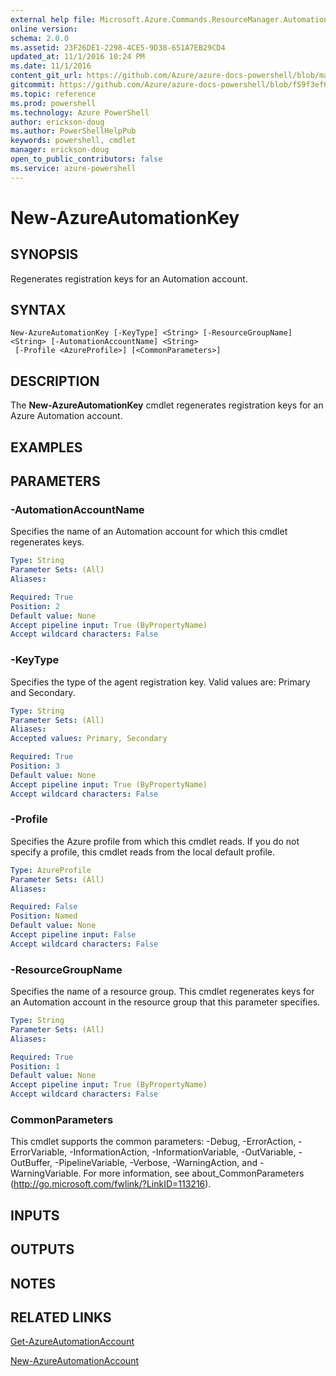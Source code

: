 ```yaml
---
external help file: Microsoft.Azure.Commands.ResourceManager.Automation.dll-Help.xml
online version: 
schema: 2.0.0
ms.assetid: 23F26DE1-2298-4CE5-9D38-651A7EB29CD4
updated_at: 11/1/2016 10:24 PM
ms.date: 11/1/2016
content_git_url: https://github.com/Azure/azure-docs-powershell/blob/master/azureps-cmdlets-docs/ResourceManager/AzureRM.Automation/v0.9.8/New-AzureAutomationKey.md
gitcommit: https://github.com/Azure/azure-docs-powershell/blob/f59f3ef60bc592383812213e69fd77ba950759ed/azureps-cmdlets-docs/ResourceManager/AzureRM.Automation/v0.9.8/New-AzureAutomationKey.md
ms.topic: reference
ms.prod: powershell
ms.technology: Azure PowerShell
author: erickson-doug
ms.author: PowerShellHelpPub
keywords: powershell, cmdlet
manager: erickson-doug
open_to_public_contributors: false
ms.service: azure-powershell
---
```


# New-AzureAutomationKey

## SYNOPSIS
Regenerates registration keys for an Automation account.

## SYNTAX

```
New-AzureAutomationKey [-KeyType] <String> [-ResourceGroupName] <String> [-AutomationAccountName] <String>
 [-Profile <AzureProfile>] [<CommonParameters>]
```

## DESCRIPTION
The **New-AzureAutomationKey** cmdlet regenerates registration keys for an Azure Automation account.

## EXAMPLES



## PARAMETERS

### -AutomationAccountName
Specifies the name of an Automation account for which this cmdlet regenerates keys.

```yaml
Type: String
Parameter Sets: (All)
Aliases:

Required: True
Position: 2
Default value: None
Accept pipeline input: True (ByPropertyName)
Accept wildcard characters: False
```

### -KeyType
Specifies the type of the agent registration key.
Valid values are: Primary and Secondary.

```yaml
Type: String
Parameter Sets: (All)
Aliases:
Accepted values: Primary, Secondary

Required: True
Position: 3
Default value: None
Accept pipeline input: True (ByPropertyName)
Accept wildcard characters: False
```

### -Profile
Specifies the Azure profile from which this cmdlet reads.
If you do not specify a profile, this cmdlet reads from the local default profile.

```yaml
Type: AzureProfile
Parameter Sets: (All)
Aliases:

Required: False
Position: Named
Default value: None
Accept pipeline input: False
Accept wildcard characters: False
```

### -ResourceGroupName
Specifies the name of a resource group.
This cmdlet regenerates keys for an Automation account in the resource group that this parameter specifies.

```yaml
Type: String
Parameter Sets: (All)
Aliases:

Required: True
Position: 1
Default value: None
Accept pipeline input: True (ByPropertyName)
Accept wildcard characters: False
```

### CommonParameters
This cmdlet supports the common parameters: -Debug, -ErrorAction, -ErrorVariable, -InformationAction, -InformationVariable, -OutVariable, -OutBuffer, -PipelineVariable, -Verbose, -WarningAction, and -WarningVariable. For more information, see about_CommonParameters (http://go.microsoft.com/fwlink/?LinkID=113216).

## INPUTS

## OUTPUTS

## NOTES

## RELATED LINKS

[Get-AzureAutomationAccount](xref:ResourceManager/AzureRM.Automation/v0.9.8/Get-AzureAutomationAccount.md)

[New-AzureAutomationAccount](xref:ResourceManager/AzureRM.Automation/v0.9.8/New-AzureAutomationAccount.md)
